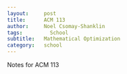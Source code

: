 ```yaml
---
layout:     post
title:      ACM 113
author:     Noel Csomay-Shanklin
tags: 		  School 
subtitle:  	Mathematical Optimization
category:   school
---
```

Notes for ACM 113
